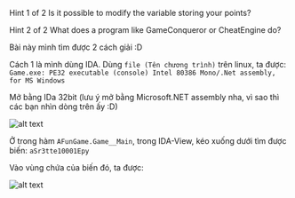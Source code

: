 Hint 1 of 2
Is it possible to modify the variable storing your points?

Hint 2 of 2
What does a program like GameConqueror or CheatEngine do?

Bài này mình tìm được 2 cách giải :D

Cách 1 là mình dùng IDA.
Dùng ```file (Tên chương trình)``` trên linux, ta được: <br/>
```Game.exe: PE32 executable (console) Intel 80386 Mono/.Net assembly, for MS Windows```

Mở bằng IDa 32bit (lưu ý mở bằng Microsoft.NET assembly nha, vì sao thì các bạn nhìn dòng trên ấy :D)

![alt text](https://i.imgur.com/nrhDQJc.png)

Ở trong hàm ```AFunGame.Game__Main```, trong IDA-View, kéo xuống dưới tìm được biến: ```aSr3tte10001Epy```

Vào vùng chứa của biến đó, ta được:  <br/>

![alt text](https://i.imgur.com/1X0spIO.png)
